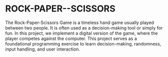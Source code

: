 # ROCK-PAPER--SCISSORS

The Rock-Paper-Scissors Game is a timeless hand game usually played between two people. It is often used as a decision-making tool or simply for fun. In this project, we implement a digital version of the game, where the player competes against the computer. This project serves as a foundational programming exercise to learn decision-making, randomness, input handling, and user interaction.

